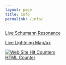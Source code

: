 ```yaml
---
layout: page
title: Info
permalink: /info/
---
```


<a href="http://sosrff.tsu.ru/new/shm.jpg" target="_blank">Live Schumann Resonance</a>

<a href="http://en.blitzortung.org/live_lightning_maps.php" target="_blank">Live Lightning Map/a>


<a href="https://www.easycounter.com/">
<img src="https://www.easycounter.com/counter.php?reidhead,edwardinfo"
border="0" alt="Web Site Hit Counters"></a>
<br><a href="https://www.easycounter.com/" target="_blank">HTML Counter</a>

